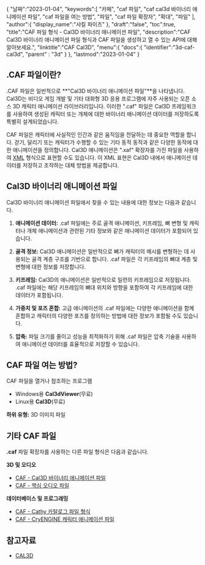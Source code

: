 {
"날짜":"2023-01-04",
   "keywords":[
"카페",
"caf 파일",
"caf cal3d 바이너리 애니메이션 파일",
"caf 파일을 여는 방법",
"파일",
"caf 파일 확장자",
"확대",
"파일"
],
   "author":{
"display_name":"샤킬 파이즈"
},
"draft":"false",
"toc":true,
"title":"CAF 파일 형식 - Cal3D 바이너리 애니메이션 파일",
   "description":"CAF Cal3D 바이너리 애니메이션 파일 형식과 CAF 파일을 생성하고 열 수 있는 API에 대해 알아보세요.",
"linktitle":"CAF Cal3D",
   "menu":{
      "docs":{
         "identifier":"3d-caf-cal3d",
"parent" : "3d"
}
},
"lastmod":"2023-01-04"
}

## .CAF 파일이란?

.CAF 파일은 일반적으로 **"Cal3D 바이너리 애니메이션 파일"**을 나타냅니다. Cal3D는 비디오 게임 개발 및 기타 대화형 3D 응용 프로그램에 자주 사용되는 오픈 소스 3D 캐릭터 애니메이션 라이브러리입니다. 이러한 ".caf" 파일은 Cal3D 프레임워크를 사용하여 생성된 캐릭터 또는 개체에 대한 바이너리 애니메이션 데이터를 저장하도록 특별히 설계되었습니다.

CAF 파일은 캐릭터에 사실적인 인간과 같은 움직임을 전달하는 데 중요한 역할을 합니다. 걷기, 달리기 또는 캐릭터가 수행할 수 있는 기타 동적 동작과 같은 다양한 동작에 대한 애니메이션을 정의합니다. Cal3D 애니메이션은 ".xaf" 확장자를 가진 파일을 사용하여 [XML](/ko/web/xml/) 형식으로 표현할 수도 있습니다. 이 XML 표현은 Cal3D 내에서 애니메이션 데이터를 저장하고 조작하는 대체 방법을 제공합니다.

## Cal3D 바이너리 애니메이션 파일

Cal3D 바이너리 애니메이션 파일에서 찾을 수 있는 내용에 대한 정보는 다음과 같습니다.

1. **애니메이션 데이터:** .caf 파일에는 주로 골격 애니메이션, 키프레임, 뼈 변형 및 캐릭터나 개체 애니메이션과 관련된 기타 정보와 같은 애니메이션 데이터가 포함되어 있습니다.

2. **골격 정보:** Cal3D 애니메이션은 일반적으로 뼈가 캐릭터의 메시를 변형하는 데 사용되는 골격 계층 구조를 기반으로 합니다. .caf 파일은 각 키프레임의 뼈대 계층 및 변형에 대한 정보를 저장합니다.

3. **키프레임:** Cal3D의 애니메이션은 일반적으로 일련의 키프레임으로 저장됩니다. .caf 파일에는 해당 키프레임의 뼈대 위치와 방향을 포함하여 각 키프레임에 대한 데이터가 포함됩니다.

4. **가중치 및 포즈 혼합:** 고급 애니메이션의 .caf 파일에는 다양한 애니메이션을 함께 혼합하고 캐릭터의 다양한 포즈를 정의하는 방법에 대한 정보가 포함될 수도 있습니다.

5. **압축:** 파일 크기를 줄이고 성능을 최적화하기 위해 .caf 파일은 압축 기술을 사용하여 애니메이션 데이터를 효율적으로 저장할 수 있습니다.

## CAF 파일 여는 방법?

CAF 파일을 열거나 참조하는 프로그램

- Windows용 **Cal3dViewer**(무료)
- Linux용 **Cal3D**(무료)

**하위 유형:** 3D 이미지 파일

## 기타 CAF 파일

**.caf** 파일 확장자를 사용하는 다른 파일 형식은 다음과 같습니다.

**3D 및 오디오**
- [CAF - Cal3D 바이너리 애니메이션 파일](/ko/3d/caf-cal3d/)
- [CAF - 핵심 오디오 파일](/ko/audio/caf/)

**데이터베이스 및 프로그래밍**
- [CAF - Cathy 카탈로그 파일 형식](/ko/database/caf/)
- [CAF - CryENGINE 캐릭터 애니메이션 파일](/ko/programming/caf-cryengine/)

## 참고자료
* [CAL3D](https://github.com/mp3butcher/Cal3D)

